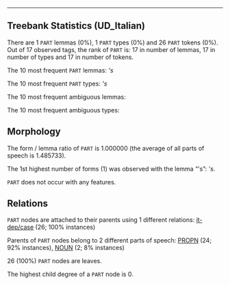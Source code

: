 

--------------------------------------------------------------------------------

## Treebank Statistics (UD_Italian)

There are 1 `PART` lemmas (0%), 1 `PART` types (0%) and 26 `PART` tokens (0%).
Out of 17 observed tags, the rank of `PART` is: 17 in number of lemmas, 17 in number of types and 17 in number of tokens.

The 10 most frequent `PART` lemmas: <em>'s</em>

The 10 most frequent `PART` types:  <em>'s</em>

The 10 most frequent ambiguous lemmas: 

The 10 most frequent ambiguous types:  



## Morphology

The form / lemma ratio of `PART` is 1.000000 (the average of all parts of speech is 1.485733).

The 1st highest number of forms (1) was observed with the lemma “'s”: <em>'s</em>.

`PART` does not occur with any features.


## Relations

`PART` nodes are attached to their parents using 1 different relations: [it-dep/case]() (26; 100% instances)

Parents of `PART` nodes belong to 2 different parts of speech: [PROPN]() (24; 92% instances), [NOUN]() (2; 8% instances)

26 (100%) `PART` nodes are leaves.

The highest child degree of a `PART` node is 0.

